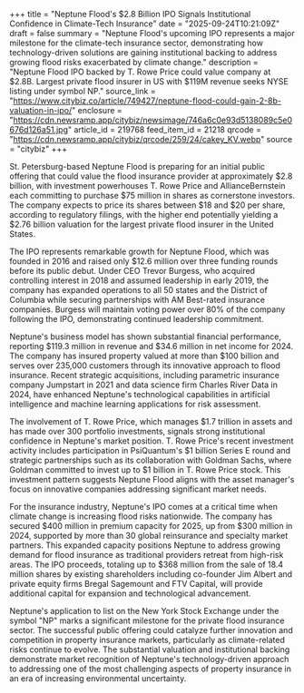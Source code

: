 +++
title = "Neptune Flood's $2.8 Billion IPO Signals Institutional Confidence in Climate-Tech Insurance"
date = "2025-09-24T10:21:09Z"
draft = false
summary = "Neptune Flood's upcoming IPO represents a major milestone for the climate-tech insurance sector, demonstrating how technology-driven solutions are gaining institutional backing to address growing flood risks exacerbated by climate change."
description = "Neptune Flood IPO backed by T. Rowe Price could value company at $2.8B. Largest private flood insurer in US with $119M revenue seeks NYSE listing under symbol NP."
source_link = "https://www.citybiz.co/article/749427/neptune-flood-could-gain-2-8b-valuation-in-ipo/"
enclosure = "https://cdn.newsramp.app/citybiz/newsimage/746a6c0e93d5138089c5e0676d126a51.jpg"
article_id = 219768
feed_item_id = 21218
qrcode = "https://cdn.newsramp.app/citybiz/qrcode/259/24/cakey_KV.webp"
source = "citybiz"
+++

<p>St. Petersburg-based Neptune Flood is preparing for an initial public offering that could value the flood insurance provider at approximately $2.8 billion, with investment powerhouses T. Rowe Price and AllianceBernstein each committing to purchase $75 million in shares as cornerstone investors. The company expects to price its shares between $18 and $20 per share, according to regulatory filings, with the higher end potentially yielding a $2.76 billion valuation for the largest private flood insurer in the United States.</p><p>The IPO represents remarkable growth for Neptune Flood, which was founded in 2016 and raised only $12.6 million over three funding rounds before its public debut. Under CEO Trevor Burgess, who acquired controlling interest in 2018 and assumed leadership in early 2019, the company has expanded operations to all 50 states and the District of Columbia while securing partnerships with AM Best-rated insurance companies. Burgess will maintain voting power over 80% of the company following the IPO, demonstrating continued leadership commitment.</p><p>Neptune's business model has shown substantial financial performance, reporting $119.3 million in revenue and $34.6 million in net income for 2024. The company has insured property valued at more than $100 billion and serves over 235,000 customers through its innovative approach to flood insurance. Recent strategic acquisitions, including parametric insurance company Jumpstart in 2021 and data science firm Charles River Data in 2024, have enhanced Neptune's technological capabilities in artificial intelligence and machine learning applications for risk assessment.</p><p>The involvement of T. Rowe Price, which manages $1.7 trillion in assets and has made over 300 portfolio investments, signals strong institutional confidence in Neptune's market position. T. Rowe Price's recent investment activity includes participation in PsiQuantum's $1 billion Series E round and strategic partnerships such as its collaboration with Goldman Sachs, where Goldman committed to invest up to $1 billion in T. Rowe Price stock. This investment pattern suggests Neptune Flood aligns with the asset manager's focus on innovative companies addressing significant market needs.</p><p>For the insurance industry, Neptune's IPO comes at a critical time when climate change is increasing flood risks nationwide. The company has secured $400 million in premium capacity for 2025, up from $300 million in 2024, supported by more than 30 global reinsurance and specialty market partners. This expanded capacity positions Neptune to address growing demand for flood insurance as traditional providers retreat from high-risk areas. The IPO proceeds, totaling up to $368 million from the sale of 18.4 million shares by existing shareholders including co-founder Jim Albert and private equity firms Bregal Sagemount and FTV Capital, will provide additional capital for expansion and technological advancement.</p><p>Neptune's application to list on the New York Stock Exchange under the symbol "NP" marks a significant milestone for the private flood insurance sector. The successful public offering could catalyze further innovation and competition in property insurance markets, particularly as climate-related risks continue to evolve. The substantial valuation and institutional backing demonstrate market recognition of Neptune's technology-driven approach to addressing one of the most challenging aspects of property insurance in an era of increasing environmental uncertainty.</p>